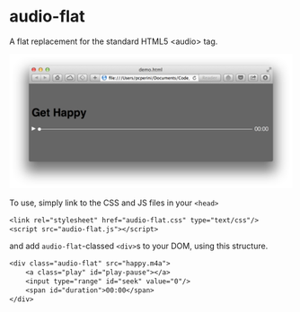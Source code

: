 audio-flat
==========

A flat replacement for the standard HTML5 &lt;audio> tag.

![screenshot](https://raw.githubusercontent.com/OfficeHoursAM/audio-flat/master/screenshot.png)

To use, simply link to the CSS and JS files in your `<head>`

    <link rel="stylesheet" href="audio-flat.css" type="text/css"/>
    <script src="audio-flat.js"></script>

and add `audio-flat`-classed `<div>`s to your DOM, using this structure.

    <div class="audio-flat" src="happy.m4a">
        <a class="play" id="play-pause"></a>
        <input type="range" id="seek" value="0"/>
        <span id="duration">00:00</span>
    </div>

